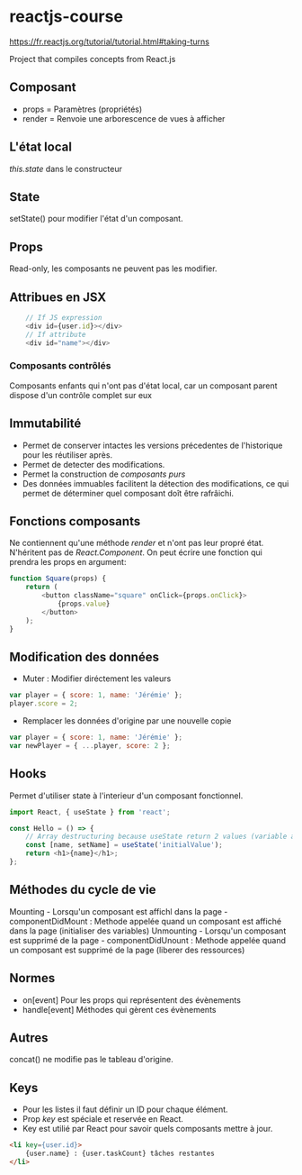# reactjs-course

https://fr.reactjs.org/tutorial/tutorial.html#taking-turns

Project that compiles concepts from React.js

## Composant

-   props = Paramètres (propriétés)
-   render = Renvoie une arborescence de vues à afficher

## L'état local

_this.state_ dans le constructeur

## State

setState() pour modifier l'état d'un composant.

## Props

Read-only, les composants ne peuvent pas les modifier.

## Attribues en JSX

```js
    // If JS expression
    <div id={user.id}></div>
    // If attribute
    <div id="name"></div>
```

### Composants contrôlés

Composants enfants qui n'ont pas d'état local, car un composant parent
dispose d'un contrôle complet sur eux

## Immutabilité

-   Permet de conserver intactes les versions précedentes
    de l'historique pour les réutiliser après.
-   Permet de detecter des modifications.
-   Permet la construction de _composants purs_
-   Des données immuables facilitent la détection des modifications,
    ce qui permet de déterminer quel composant doît être rafrâichi.

## Fonctions composants

Ne contiennent qu'une méthode _render_ et n'ont pas leur propré état.<br>
N'héritent pas de _React.Component_. On peut écrire une fonction qui prendra
les props en argument:

```js
function Square(props) {
	return (
		<button className="square" onClick={props.onClick}>
			{props.value}
		</button>
	);
}
```

## Modification des données

-   Muter : Modifier diréctement les valeurs

```js
var player = { score: 1, name: 'Jérémie' };
player.score = 2;
```

-   Remplacer les données d'origine par une nouvelle copie

```js
var player = { score: 1, name: 'Jérémie' };
var newPlayer = { ...player, score: 2 };
```

## Hooks

Permet d'utiliser state à l'interieur d'un composant fonctionnel.

```js
import React, { useState } from 'react';

const Hello = () => {
	// Array destructuring because useState return 2 values (variable and set function)
	const [name, setName] = useState('initialValue');
	return <h1>{name}</h1>;
};
```

## Méthodes du cycle de vie

Mounting - Lorsqu'un composant est affichl dans la page - componentDidMount : Methode appelée quand un composant est affiché dans la page (initialiser des variables)
Unmounting - Lorsqu'un composant est supprimé de la page - componentDidUnount : Methode appelée quand un composant est supprimé de la page (liberer des ressources)

## Normes

-   on[event] Pour les props qui représentent des évènements
-   handle[event] Méthodes qui gèrent ces évènements

## Autres

concat() ne modifie pas le tableau d'origine.

## Keys

-   Pour les listes il faut définir un ID pour chaque élément.
-   Prop _key_ est spéciale et reservée en React.
-   Key est utilié par React pour savoir quels composants mettre à jour.

```html
<li key={user.id}>
	{user.name} : {user.taskCount} tâches restantes
</li>
```
